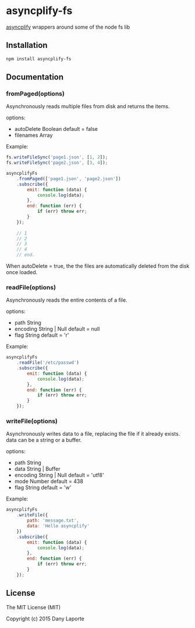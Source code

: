 # asyncplify-fs
[asyncplify](https://github.com/danylaporte/asyncplify) wrappers around some of the node fs lib

## Installation

```bash
npm install asyncplify-fs
```

## Documentation

### fromPaged(options)
Asynchronously reads multiple files from disk and returns the items.

options:
- autoDelete Boolean default = false
- filenames Array

Example:
```js
fs.writeFileSync('page1.json', [1, 2]);
fs.writeFileSync('page2.json', [3, 4]);

asyncplifyFs
	.fromPaged(['page1.json', 'page2.json'])
	.subscribe({
		emit: function (data) {
			console.log(data);
		},
		end: function (err) {
			if (err) throw err;
		}
	});
    
    // 1
    // 2
    // 3
    // 4
    // end.
```
When autoDelete = true, the the files are automatically deleted from the disk once loaded.

### readFile(options)
Asynchronously reads the entire contents of a file. 

options:
- path String
- encoding 	String | Null default = null
- flag		String default = 'r'

Example:
```js
asyncplifyFs
	.readFile('/etc/passwd')
	.subscribe({
		emit: function (data) {
			console.log(data);
		},
		end: function (err) {
			if (err) throw err;
		}
	});
```
### writeFile(options)
Asynchronously writes data to a file, replacing the file if it already exists. data can be a string or a buffer.

options:
- path String
- data String | Buffer
- encoding 	String | Null default = 'utf8'
- mode 		Number default = 438
- flag		String default = 'w'

Example:
```js
asyncplifyFs
	.writeFile({
		path: 'message.txt',
		data: 'Hello asyncplify'
	})
	.subscribe({
		emit: function (data) {
			console.log(data);
		},
		end: function (err) {
			if (err) throw err;
		}
	});
```
## License
The MIT License (MIT)

Copyright (c) 2015 Dany Laporte